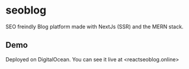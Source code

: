 # seoblog
SEO freindly Blog platform made with NextJs (SSR) and the MERN stack.

## Demo
Deployed on DigitalOcean. You can see it live at <reactseoblog.online>
